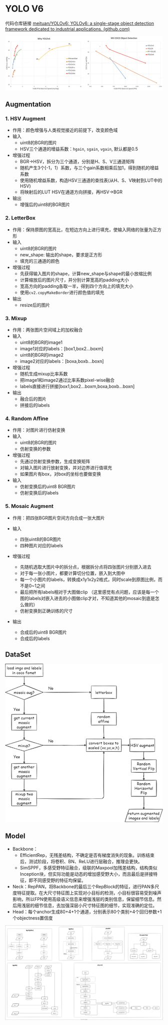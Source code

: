 # YOLO V6

代码仓库链接 [meituan/YOLOv6: YOLOv6: a single-stage object detection framework dedicated to industrial applications. (github.com)](https://github.com/meituan/YOLOv6)

<div align=center>
<img src="../img/objectdetection/yolov6/mAP.png"/>
</div>

## Augmentation
### 1. HSV Augment

- 作用：颜色增强与人类视觉接近的前提下，改变颜色域
- 输入
  - uint8的BGR的图片
  - HSV三个通道的增益系数：`hgain`, `sgain`, `vgain`, 默认都是0.5
- 增强过程
  - BGR->HSV，拆分为三个通道，分别是H、S、V三通道矩阵
  - 随机产生3个[-1，1）系数，与三个gain系数相乘后加1，得到随机的增益系数
  - 使用随机增益系数，构造HSV三通道的查找表(从H、S、V映射到LUT中的HSV)
  - 将映射后的LUT HSV在通道方向拼接，再HSV->BGR
- 输出
  - 增强后的uint8的BGR图片

### 2. LetterBox

- 作用：保持原图的宽高比，在短边方向上进行填充，使输入网络的张量为正方形
- 输入
  - uint8的BGR的图片
  - new_shape: 输出的shape，要求是正方形
  - 填充的三通道的颜色
- 增强过程
  - 先获得输入图片的shape，计算new_shape与shape的最小放缩比例
  - 计算缩放后的图片尺寸，并分别计算宽高的padding大小
  - 宽高方向的padding各取一半，得到四个方向上的填充大小
  - 使用`cv2.copyMakeBorder`进行颜色值的填充
- 输出
  - resize后的图片

### 3. Mixup

- 作用：两张图片空间域上的加权融合
- 输入
  - uint8的BGR的image1
  - image1对应的labels：[box1,box2...boxm]
  - uint8的BGR的image2
  - image2对应的labels：[boxa,boxb...boxn]
- 增强过程
  - 随机生成mixup比率系数
  - 把image1和image2通过比率系数pixel-wise融合
  - labels直接进行拼接[box1,box2...boxm,boxa,boxb...boxn]
- 输出
  - 融合后的图片
  - 拼接后的labels

### 4. Random Affine

- 作用：对图片进行仿射变换
- 输入
  - uint8的BGR的图片
  - 仿射变换的参数
- 增强过程
  - 先通过仿射变换参数，生成变换矩阵
  - 对输入图片进行放射变换，并对边界进行值填充
  - 如果图片有box，对box的坐标也要做变换
- 输入
  - 仿射变换后的uint8 BGR图片
  - 仿射变换后的labels

### 5. Mosaic Augment

- 作用：把四张BGR图片空间方向合成一张大图片

- 输入

  - 四张uint8的BGR图片
  - 四种图片对应的labels

- 增强过程

  - 先随机选取大图片中的拆分点，根据拆分点将四张图片分别嵌入进去
  - 对于每一张小图片，都要计算切分位置，嵌入到大图中
  - 每一个小图片的labels，转换成x1y1x2y2格式，同时scale到原图比例，而不是0~1之间
  - 最后把所有labels相对于大图做clip （这里感觉有点问题，应该是每一个图的labels对嵌入进去的小图做clip才对，不知道其他的mosaic到底是怎么做的）
  - 仿射变换到正确训练的尺寸
- 输出
  - 合成后的uint8 BGR图片
  - 合成后的labels

## DataSet

<div align=center>
<img src="../img/objectdetection/yolov6/dataset.png"/>
</div>

## Model

- Backbone：
  - EfficientRep，无残差结构，不确定是否有梯度消失的现象。训练结束后，测试阶段，将卷积、BN、ReLU进行层融合，推理会更快。
  - SimSPPF，多感受野特征融合，级联的Maxpool加残差结构，结构类似Inception块，但实际功能是动态的增加感受野大小，而且最后是拼接特征，即不同感受野的特征均保留。
- Neck：RepPAN，将Backbone的最后三个RepBlock的特征，进行PAN多尺度特征提取。在大尺寸特征图上实现对小目标的检测，小目标很容易受到噪声影响，所以FPN使用高级语义信息来增强浅层的类别信息，保留细节信息。然后用浅层的细节信息，去加强深层小尺寸特征图的细节，实现准确的定位。
- Head：每个anchor生成80+4+1个通道，分别表示80个类别+4个回归参数+1个objectness置信度
<div align=center>
<img src="../img/objectdetection/yolov6/yolo6.svg"/>
</div>